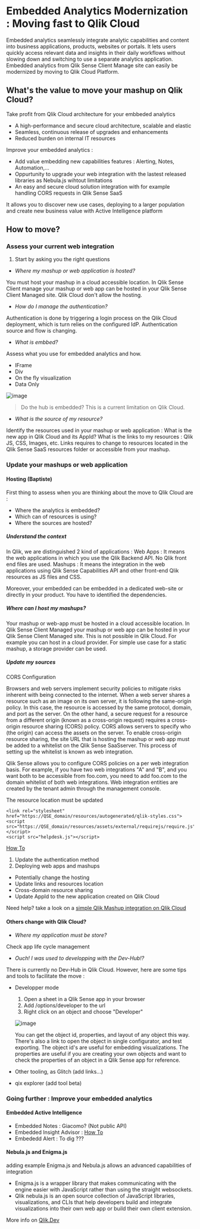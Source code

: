 # Embedded Analytics Modernization : Moving fast to Qlik Cloud

Embedded analytics seamlessly integrate analytic capabilities and content into business applications, products, websites or portals.
It lets users quickly access relevant data and insights in their daily workflows without slowing down and switching to use a separate analytics application.
Embedded analytics from Qlik Sense Client Manage site can easily be modernized by moving to Qlik Cloud Platform.

## What's the value to move your mashup on Qlik Cloud?

Take profit from Qlik Cloud architecture for your embbeded analytics
- A high-performance and secure cloud architecture, scalable and elastic
- Seamless, continuous release of upgrades and enhancements
- Reduced burden on internal IT resources

Improve your embedded analytics :
- Add value embedding new capabilities features : Alerting, Notes, Automation,...
- Oppurtunity to upgrade your web integration with the lastest released libraries as Nebula.js wihtout limitations
- An easy and secure cloud solution integration with for example handling CORS requests in Qlik Sense SaaS

It allows you to discover new use cases, deploying to a larger population and create new business value with Active Intelligence platform

## How to move?

### Assess your current web integration

1. Start by asking you the right questions

- *Where my mashup or web application is hosted?*

You must host your mashup in a cloud accessible location.
In Qlik Sense Client manage your mashup or web app can be hosted in your Qlik Sense Client Managed site.
Qlik Cloud don't allow the hosting.

- *How do I manage the authentication?*

Authentication is done by triggering a login process on the Qlik Cloud deployment, which is turn relies on the configured IdP.
Authentication source and flow is changing.

- *What is embbed?*

Assess what you use for embedded analytics and how.
  - IFrame
  - Div
  - On the fly visualization
  - Data Only
  
![image](https://user-images.githubusercontent.com/24877503/166873460-7a988057-87d6-44c0-b3e3-810ab303c30d.png)


> Do the hub is embedded? This is a current limitation on Qlik Cloud.

- *What is the source of my resource?*

Identify the resources used in your mashup or web application : 
What is the new app in Qlik Cloud and its AppId?
What is the links to my resources : Qlik JS, CSS, Images, etc. Links requires to change to resources located in the Qlik Sense SaaS resources folder or accessible from your mashup.  

### Update your mashups or web application

#### Hosting (Baptiste)

First thing to assess when you are thinking about the move to Qlik Cloud are : 
- Where the analytics is embedded?
- Which can of resources is using?
- Where the sources are hosted?

##### Understand the context
In Qlik, we are distinguished 2 kind of applications :
Web Apps : It means the web applications in which you use the Qlik Backend API. No Qlik front end files are used.
Mashups : It means the integration in the web applications using Qlik Sense Capabilities API and other front-end Qlik resources as JS files and CSS.

Moreover, your embedded can be embedded in a dedicated web-site or directly in your product.
You have to identified the dependencies.

##### Where can I host my mashups?
Your mashup or web-app must be hosted in a cloud accessible location.
In Qlik Sense Client Managed your mashup or web app can be hosted in your Qlik Sense Client Managed site. This is not possible in Qlik Cloud.
For example you can host in a cloud provider. For simple use case for a static mashup, a storage provider can be used.

##### Update my sources

CORS Configuration

Browsers and web servers implement security policies to mitigate risks inherent with being connected to the internet. When a web server shares a resource such as an image on its own server, it is following the same-origin policy. In this case, the resource is accessed by the same protocol, domain, and port as the server. On the other hand, a secure request for a resource from a different origin (known as a cross-origin request) requires a cross-origin resource sharing (CORS) policy. CORS allows servers to specify who (the origin) can access the assets on the server. To enable cross-origin resource sharing, the site URL that is hosting the mashup or web app must be added to a whitelist on the Qlik Sense SaaSserver. This process of setting up the whitelist is known as web integration.

Qlik Sense allows you to configure CORS policies on a per web integration basis. For example, if you have two web integrations "A" and "B", and you want both to be accessible from foo.com, you need to add foo.com to the domain whitelist of both web integrations. Web integration entities are created by the tenant admin through the management console.

The resource location must be updated

 ```      
<link rel="stylesheet" href="https://QSE_domain/resources/autogenerated/qlik-styles.css">
<script src="https://QSE_domain/resources/assets/external/requirejs/require.js"></script>
<script src="helpdesk.js"></script>
```

[How To](https://help.qlik.com/en-US/sense-developer/February2022/Subsystems/Mashups/Content/Sense_Mashups/Howtos/external-mashups-integrate-cloud.htm)

1. Update the authentication method
2. Deploying web apps and mashups
  - Potentially change the hosting
  - Update links and resources location
  - Cross-domain resource sharing
  - Update AppId to the new application created on Qlik Cloud

Need help? take a look on a [simple Qlik Mashup integration on Qlik Cloud](https://help.qlik.com/en-US/sense-developer/February2022/Subsystems/Mashups/Content/Sense_Mashups/mashups-build_cloud.htm)

#### Others change with Qlik Cloud?

- *Where my application must be store?*

Check app life cycle management

- *Ouch! I was used to developping with the Dev-Hub!?*

There is currently no Dev-Hub in Qlik Cloud. However, here are some tips and tools to facilitate the move : 
  - Developper mode
    1. Open a sheet in a Qlik Sense app in your browser
    2. Add /options/developer to the url
    3. Right click on an object and choose "Developer"
    
    ![image](https://user-images.githubusercontent.com/24877503/168016445-65fbb1fa-e096-40aa-9c8a-6a17b16dc1ee.png)
    
    You can get the object id, properties, and layout of any object this way. There's also a link to open the object in single configurator, and test   exporting. The object id's are useful for embedding visualizations. The properties are useful if you are creating your own objects and want to check the properties of an object in a Qlik Sense app for reference.

  - Other tooling, as Glitch (add links...)
  - qix explorer (add tool beta)

### Going further : Improve your embedded analytics

#### Embedded Active Intelligence 

- Embedded Notes : Giacomo? (Not public API)
- Embedded Insight Advisor : 
[How To](https://help.qlik.com/en-US/sense-developer/February2022/Subsystems/Mashups/Content/Sense_Mashups/Howtos/mashups-integrate-IA-chat.htm)
- Embededd Alert : To dig ???

#### Nebula.js and Enigma.js

adding example
Enigma.js and Nebula.js allows an advanced capabilities of integration
- Enigma.js is a wrapper library that makes communicating with the engine easier with JavaScript rather than using the straight websockets.
- Qlik nebula.js is an open source collection of JavaScript libraries, visualizations, and CLIs that help developers build and integrate visualizations into their own web app or build their own client extension.

More info on [Qlik.Dev](https://qlik.dev/basics/integrating-qlik-objects-into-web-apps)
